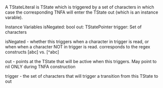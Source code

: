 A TStateLiteral is TState which is triggered by a set of characters in which case the corresponding TNFA will enter the TState out (which is an instance varable).

Instance Variables
	isNegated:		bool
	out:		TStatePointer
	trigger:		Set of characters

isNegated
	- whether this triggers when a character in trigger is read, or when when a character NOT in trigger is read. corresponds to the regex constructs [abc] vs. [^abc]

out
	- points at the TState that will be active when this triggers. May point to nil ONLY during TNFA construction

trigger
	- the set of characters that will trigger a transition from this TState to out
